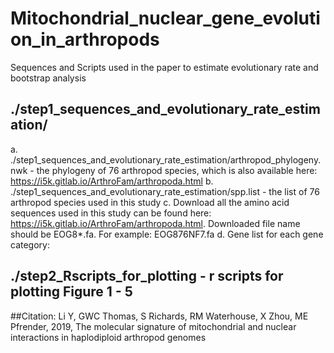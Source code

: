 # Mitochondrial_nuclear_gene_evolution_in_arthropods

Sequences and Scripts used in the paper to estimate evolutionary rate and bootstrap analysis


## ./step1_sequences_and_evolutionary_rate_estimation/

a. ./step1_sequences_and_evolutionary_rate_estimation/arthropod_phylogeny.nwk - the phylogeny of 76 arthropod species, which is also available here: https://i5k.gitlab.io/ArthroFam/arthropoda.html
b. ./step1_sequences_and_evolutionary_rate_estimation/spp.list - the list of 76 arthropod species used in this study
c. Download all the amino acid sequences used in this study can be found here: https://i5k.gitlab.io/ArthroFam/arthropoda.html. Downloaded file name should be EOG8\*.fa. For example: EOG876NF7.fa
d. Gene list for each gene category: 

## ./step2_Rscripts_for_plotting  - r scripts for plotting Figure 1 - 5

##Citation: 
Li Y, GWC Thomas, S Richards, RM Waterhouse, X Zhou, ME Pfrender, 2019, The molecular signature of mitochondrial and nuclear interactions in haplodiploid arthropod genomes
